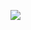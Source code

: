  ![](http://github-profile-summary-cards.vercel.app/api/cards/profile-details?username=dboyraz&theme=github_dark) 
